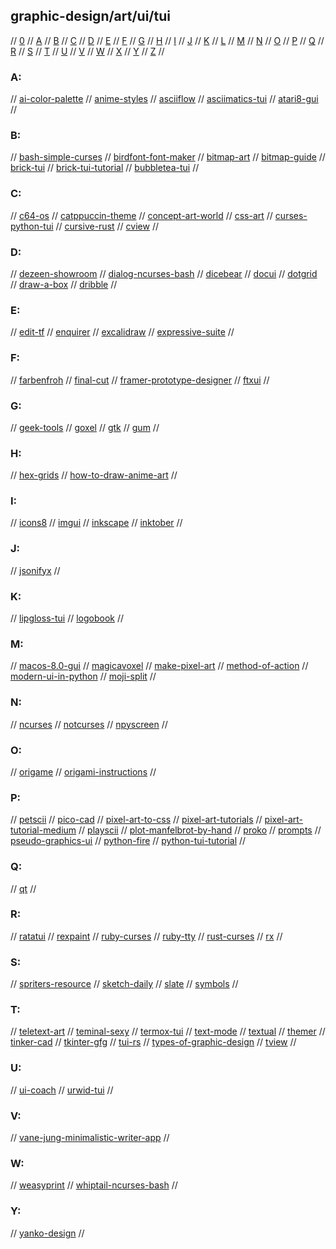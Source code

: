## graphic-design/art/ui/tui

// [0](#0) // [A](#a) // [B](#b) // [C](#c) // [D](#d) // [E](#e) // [F](#f) // [G](#g)
// [H](#h) // [I](#i) // [J](#j) // [K](#k) // [L](#l) // [M](#m) // [N](#n) // [O](#o)
// [P](#p) // [Q](#q) // [R](#r) // [S](#s) // [T](#t) // [U](#u) // [V](#v) // [W](#w)
// [X](#x) // [Y](#y) // [Z](#z) //

### A:
// [ai-color-palette](http://khroma.co/train/)
// [anime-styles](https://okuha.com/most-popular-anime-art-styles/)
// [asciiflow](https://asciiflow.com/legacy/)
// [asciimatics-tui](https://github.com/peterbrittain/asciimatics)
// [atari8-gui](https://atari8.co.uk/gui/)
//

### B:
// [bash-simple-curses](https://github.com/metal3d/bashsimplecurses)
// [birdfont-font-maker](https://birdfont.org)
// [bitmap-art](https://rossmccampbell.com/BITMAP)
// [bitmap-guide](http://paulbourke.net/dataformats/bitmaps/)
// [brick-tui](https://github.com/jtdaugherty/brick)
// [brick-tui-tutorial](https://samtay.github.io/posts/introduction-to-brick)
// [bubbletea-tui](https://github.com/charmbracelet/bubbletea)
//

### C:
// [c64-os](https://www.youtube.com/watch?v=b7EQT7qrmqI)
// [catppuccin-theme](https://github.com/catppuccin)
// [concept-art-world](https://conceptartworld.com/)
// [css-art](https://dev.to/poulamic/intro-to-creating-css-art-1ep5)
// [curses-python-tui](https://docs.python.org/3/howto/curses.html)
// [cursive-rust](https://github.com/gyscos/cursive)
// [cview](https://code.rocketnine.space/tslocum/cview/)
//

### D:
// [dezeen-showroom](https://www.dezeen.com/showroom/)
// [dialog-ncurses-bash](https://linuxconfig.org/how-to-use-ncurses-widgets-in-shell-scripts-on-linux)
// [dicebear](https://avatars.dicebear.com/)
// [docui](https://github.com/skanehira/docui)
// [dotgrid](https://hundredrabbits.itch.io/dotgrid)
// [draw-a-box](https://drawabox.com/)
// [dribble](https://dribbble.com/)
//

### E:
// [edit-tf](https://edit.tf/)
// [enquirer](https://github.com/enquirer/enquirer)
// [excalidraw](https://github.com/excalidraw/excalidraw)
// [expressive-suite](https://www.expressivesuite.com/)
//

### F:
// [farbenfroh](https://farbenfroh.io/)
// [final-cut](https://github.com/gansm/finalcut)
// [framer-prototype-designer](https://www.framer.com/)
// [ftxui](https://github.com/ArthurSonzogni/FTXUI)
//

### G:
// [geek-tools](https://www.tynsoe.org/geektool/)
// [goxel](https://goxel.xyz/)
// [gtk](https://www.gtk.org/)
// [gum](https://github.com/charmbracelet/gum)
//

### H:
// [hex-grids](https://www.redblobgames.com/grids/hexagons/)
// [how-to-draw-anime-art](https://okuha.com/how-to-draw-anime-art/)
//

### I:
// [icons8](https://icons8.com/)
// [imgui](https://github.com/ocornut/imgui)
// [inkscape](https://inkscape.org/)
// [inktober](https://inktober.com/)
//

### J:
// [jsonifyx](https://github.com/misraX/jsonifyx)
//

### K:
// [lipgloss-tui](https://github.com/charmbracelet/lipgloss)
// [logobook](http://www.logobook.com/)
//

### M:
// [macos-8.0-gui](https://guidebookgallery.org/screenshots/macos80)
// [magicavoxel](https://ephtracy.github.io/#ss-carousel_ss)
// [make-pixel-art](https://makepixelart.com/)
// [method-of-action](https://method.ac/)
// [modern-ui-in-python](https://www.youtube.com/watch?v=mop6g-c5HEY)
// [moji-split](https://github.com/phseiff/MojiSplit)
//

### N:
// [ncurses](https://tldp.org/HOWTO/NCURSES-Programming-HOWTO/)
// [notcurses](https://github.com/dankamongmen/notcurses)
// [npyscreen](https://npyscreen.readthedocs.io/introduction.html)
//

### O:
// [origame](https://origami.me/)
// [origami-instructions](http://www.origami-instructions.com/index.html)
//

### P:
// [petscii](http://sta.c64.org/cbm64pet.html)
// [pico-cad](https://johanpeitz.itch.io/picocad)
// [pixel-art-to-css](https://github.com/jvalen/pixel-art-react)
// [pixel-art-tutorials](https://lospec.com/articles/pixel-art-where-to-start/)
// [pixel-art-tutorial-medium](https://medium.com/pixel-grimoire/how-to-start-making-pixel-art-2d1e31a5ceab)
// [playscii](https://jp.itch.io/playscii)
// [plot-manfelbrot-by-hand](https://www.wikihow.com/Plot-the-Mandelbrot-Set-By-Hand)
// [proko](https://www.proko.com/)
// [prompts](https://github.com/terkelg/prompts)
// [pseudo-graphics-ui](https://github.com/ShayRubach/PseudoGraphics)
// [python-fire](https://github.com/google/python-fire)
// [python-tui-tutorial](https://medium.com/@ValTron/create-tui-on-python-71377849879d)
//

### Q:
// [qt](https://www.qt.io/)
//

### R:
// [ratatui](https://ratatui.rs/)
// [rexpaint](https://www.gridsagegames.com/rexpaint/)
// [ruby-curses](https://www.rubydoc.info/gems/curses)
// [ruby-tty](https://github.com/piotrmurach/tty)
// [rust-curses](https://docs.rs/releases/search?query=curses)
// [rx](https://rx.cloudhead.io/)
//

### S:
// [spriters-resource](https://www.spriters-resource.com/)
// [sketch-daily](http://reference.sketchdaily.net/en)
// [slate](https://github.com/mitchcurtis/slate)
// [symbols](http://symbols.weebly.com/index.html)
//

### T:
// [teletext-art](http://teletextart.co.uk/)
// [teminal-sexy](https://terminal.sexy/)
// [termox-tui](https://github.com/a-n-t-h-o-n-y/TermOx)
// [text-mode](https://text-mode.tumblr.com/)
// [textual](https://github.com/willmcgugan/textual)
// [themer](https://themer.dev/)
// [tinker-cad](https://www.tinkercad.com/)
// [tkinter-gfg](https://www.geeksforgeeks.org/python-gui-tkinter/)
// [tui-rs](https://github.com/fdehau/tui-rs)
// [types-of-graphic-design](https://99designs.com/blog/tips/types-of-graphic-design/)
// [tview](https://github.com/rivo/tview)
//

### U:
// [ui-coach](https://uicoach.io/)
// [urwid-tui](http://urwid.org/index.html)
//

### V:
// [vane-jung-minimalistic-writer-app](https://vanejung.com/project-weekly/week-55/)
//

### W:
// [weasyprint](https://weasyprint.org/)
// [whiptail-ncurses-bash](https://helloacm.com/creating-ui-controls-under-linux-shell-console-using-whiptail-utility/)
//

### Y:
// [yanko-design](https://www.yankodesign.com/)
//

